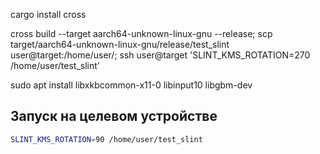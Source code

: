 cargo install cross

cross build --target aarch64-unknown-linux-gnu --release; scp target/aarch64-unknown-linux-gnu/release/test_slint user@target:/home/user/; ssh user@target 'SLINT_KMS_ROTATION=270 /home/user/test_slint'

sudo apt install libxkbcommon-x11-0 libinput10 libgbm-dev

## Запуск на целевом устройстве

```bash
SLINT_KMS_ROTATION=90 /home/user/test_slint
```
